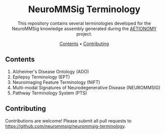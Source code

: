 <h1 align="center">
  <br>
  NeuroMMSig Terminology
  </a>
  <br>
</h1>

<p align="center">
This repository contains several terminologies developed for the 
NeuroMMSig knowledge assembly generated during the <a href="https://aetionomy.eu">AETIONOMY</a> 
project.
</p>

<p align="center">
  <a href="#contents">Contents</a> •
  <a href="#contributing">Contributing</a>
</p>

## Contents

1. Alzheimer's Disease Ontology (ADO)
2. Epilepsy Terminology (EPT)
3. Neuroimaging Feature Terminology (NIFT)
4. Multi-modal Signatures of Neurodegenerative Disease (NEUROMMSIG)
5. Pathway Terminology System (PTS)

## Contributing

Contributions are welcome! Please submit all pull requests to https://github.com/neurommsig/neurommsig-terminology.
